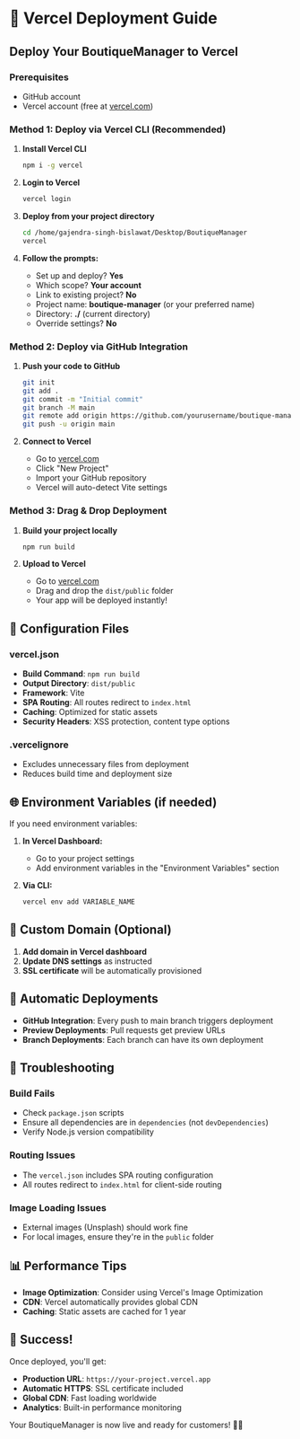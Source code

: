 # 🚀 Vercel Deployment Guide

## Deploy Your BoutiqueManager to Vercel

### Prerequisites
- GitHub account
- Vercel account (free at [vercel.com](https://vercel.com))

### Method 1: Deploy via Vercel CLI (Recommended)

1. **Install Vercel CLI**
   ```bash
   npm i -g vercel
   ```

2. **Login to Vercel**
   ```bash
   vercel login
   ```

3. **Deploy from your project directory**
   ```bash
   cd /home/gajendra-singh-bislawat/Desktop/BoutiqueManager
   vercel
   ```

4. **Follow the prompts:**
   - Set up and deploy? **Yes**
   - Which scope? **Your account**
   - Link to existing project? **No**
   - Project name: **boutique-manager** (or your preferred name)
   - Directory: **./** (current directory)
   - Override settings? **No**

### Method 2: Deploy via GitHub Integration

1. **Push your code to GitHub**
   ```bash
   git init
   git add .
   git commit -m "Initial commit"
   git branch -M main
   git remote add origin https://github.com/yourusername/boutique-manager.git
   git push -u origin main
   ```

2. **Connect to Vercel**
   - Go to [vercel.com](https://vercel.com)
   - Click "New Project"
   - Import your GitHub repository
   - Vercel will auto-detect Vite settings

### Method 3: Drag & Drop Deployment

1. **Build your project locally**
   ```bash
   npm run build
   ```

2. **Upload to Vercel**
   - Go to [vercel.com](https://vercel.com)
   - Drag and drop the `dist/public` folder
   - Your app will be deployed instantly!

## 🔧 Configuration Files

### vercel.json
- **Build Command**: `npm run build`
- **Output Directory**: `dist/public`
- **Framework**: Vite
- **SPA Routing**: All routes redirect to `index.html`
- **Caching**: Optimized for static assets
- **Security Headers**: XSS protection, content type options

### .vercelignore
- Excludes unnecessary files from deployment
- Reduces build time and deployment size

## 🌐 Environment Variables (if needed)

If you need environment variables:

1. **In Vercel Dashboard:**
   - Go to your project settings
   - Add environment variables in the "Environment Variables" section

2. **Via CLI:**
   ```bash
   vercel env add VARIABLE_NAME
   ```

## 📱 Custom Domain (Optional)

1. **Add domain in Vercel dashboard**
2. **Update DNS settings** as instructed
3. **SSL certificate** will be automatically provisioned

## 🔄 Automatic Deployments

- **GitHub Integration**: Every push to main branch triggers deployment
- **Preview Deployments**: Pull requests get preview URLs
- **Branch Deployments**: Each branch can have its own deployment

## 🚨 Troubleshooting

### Build Fails
- Check `package.json` scripts
- Ensure all dependencies are in `dependencies` (not `devDependencies`)
- Verify Node.js version compatibility

### Routing Issues
- The `vercel.json` includes SPA routing configuration
- All routes redirect to `index.html` for client-side routing

### Image Loading Issues
- External images (Unsplash) should work fine
- For local images, ensure they're in the `public` folder

## 📊 Performance Tips

- **Image Optimization**: Consider using Vercel's Image Optimization
- **CDN**: Vercel automatically provides global CDN
- **Caching**: Static assets are cached for 1 year

## 🎉 Success!

Once deployed, you'll get:
- **Production URL**: `https://your-project.vercel.app`
- **Automatic HTTPS**: SSL certificate included
- **Global CDN**: Fast loading worldwide
- **Analytics**: Built-in performance monitoring

Your BoutiqueManager is now live and ready for customers! 🎨👗
